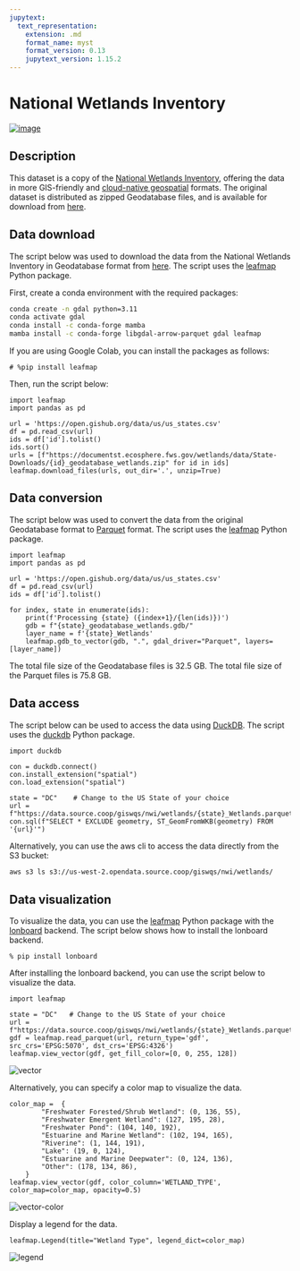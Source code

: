 ```yaml
---
jupytext:
  text_representation:
    extension: .md
    format_name: myst
    format_version: 0.13
    jupytext_version: 1.15.2
---
```


# National Wetlands Inventory

[![image](https://colab.research.google.com/assets/colab-badge.svg)](https://colab.research.google.com/github/opengeos/source-coop-readme/blob/main/nwi/README.ipynb)

## Description

This dataset is a copy of the [National Wetlands Inventory](https://www.fws.gov/program/national-wetlands-inventory), offering the data in more GIS-friendly and [cloud-native geospatial](https://cloudnativegeo.org) formats. The original dataset is distributed as zipped Geodatabase files, and is available for download from [here](https://www.fws.gov/program/national-wetlands-inventory/download-state-wetlands-data).

## Data download

The script below was used to download the data from the National Wetlands Inventory in Geodatabase format from [here](https://www.fws.gov/program/national-wetlands-inventory/download-state-wetlands-data). The script uses the [leafmap](https://leafmap.org) Python package.

First, create a conda environment with the required packages:

```bash
conda create -n gdal python=3.11
conda activate gdal
conda install -c conda-forge mamba
mamba install -c conda-forge libgdal-arrow-parquet gdal leafmap
```

If you are using Google Colab, you can install the packages as follows:

```{code-cell} ipython3
# %pip install leafmap
```

Then, run the script below:

```{code-cell} ipython3
import leafmap
import pandas as pd

url = 'https://open.gishub.org/data/us/us_states.csv'
df = pd.read_csv(url)
ids = df['id'].tolist()
ids.sort()
urls = [f"https://documentst.ecosphere.fws.gov/wetlands/data/State-Downloads/{id}_geodatabase_wetlands.zip" for id in ids]
leafmap.download_files(urls, out_dir='.', unzip=True)
```

## Data conversion

The script below was used to convert the data from the original Geodatabase format to [Parquet](https://parquet.apache.org) format. The script uses the [leafmap](https://leafmap.org) Python package.

```{code-cell} ipython3
import leafmap
import pandas as pd

url = 'https://open.gishub.org/data/us/us_states.csv'
df = pd.read_csv(url)
ids = df['id'].tolist()

for index, state in enumerate(ids):
    print(f'Processing {state} ({index+1}/{len(ids)})')
    gdb = f"{state}_geodatabase_wetlands.gdb/"
    layer_name = f'{state}_Wetlands'
    leafmap.gdb_to_vector(gdb, ".", gdal_driver="Parquet", layers=[layer_name])
```

The total file size of the Geodatabase files is 32.5 GB. The total file size of the Parquet files is 75.8 GB.

## Data access

The script below can be used to access the data using [DuckDB](https://duckdb.org). The script uses the [duckdb](https://duckdb.org) Python package.

```{code-cell} ipython3
import duckdb

con = duckdb.connect()
con.install_extension("spatial")
con.load_extension("spatial")

state = "DC"    # Change to the US State of your choice
url = f"https://data.source.coop/giswqs/nwi/wetlands/{state}_Wetlands.parquet"
con.sql(f"SELECT * EXCLUDE geometry, ST_GeomFromWKB(geometry) FROM '{url}'")
```

Alternatively, you can use the aws cli to access the data directly from the S3 bucket:

```bash
aws s3 ls s3://us-west-2.opendata.source.coop/giswqs/nwi/wetlands/
```

## Data visualization

To visualize the data, you can use the [leafmap](https://leafmap.org) Python package with the [lonboard](https://github.com/developmentseed/lonboard) backend. The script below shows how to install the lonboard backend.

```{code-cell} ipython3
% pip install lonboard
```

After installing the lonboard backend, you can use the script below to visualize the data.

```{code-cell} ipython3
import leafmap

state = "DC"   # Change to the US State of your choice
url = f"https://data.source.coop/giswqs/nwi/wetlands/{state}_Wetlands.parquet"
gdf = leafmap.read_parquet(url, return_type='gdf', src_crs='EPSG:5070', dst_crs='EPSG:4326')
leafmap.view_vector(gdf, get_fill_color=[0, 0, 255, 128])
```

![vector](https://i.imgur.com/HRtpiVd.png)

Alternatively, you can specify a color map to visualize the data.

```{code-cell} ipython3
color_map =  {
        "Freshwater Forested/Shrub Wetland": (0, 136, 55),
        "Freshwater Emergent Wetland": (127, 195, 28),
        "Freshwater Pond": (104, 140, 192),
        "Estuarine and Marine Wetland": (102, 194, 165),
        "Riverine": (1, 144, 191),
        "Lake": (19, 0, 124),
        "Estuarine and Marine Deepwater": (0, 124, 136),
        "Other": (178, 134, 86),
    }
leafmap.view_vector(gdf, color_column='WETLAND_TYPE', color_map=color_map, opacity=0.5)
```

![vector-color](https://i.imgur.com/Ejh8hK6.png)

Display a legend for the data.

```{code-cell} ipython3
leafmap.Legend(title="Wetland Type", legend_dict=color_map)
```

![legend](https://i.imgur.com/fxzHHFN.png)
